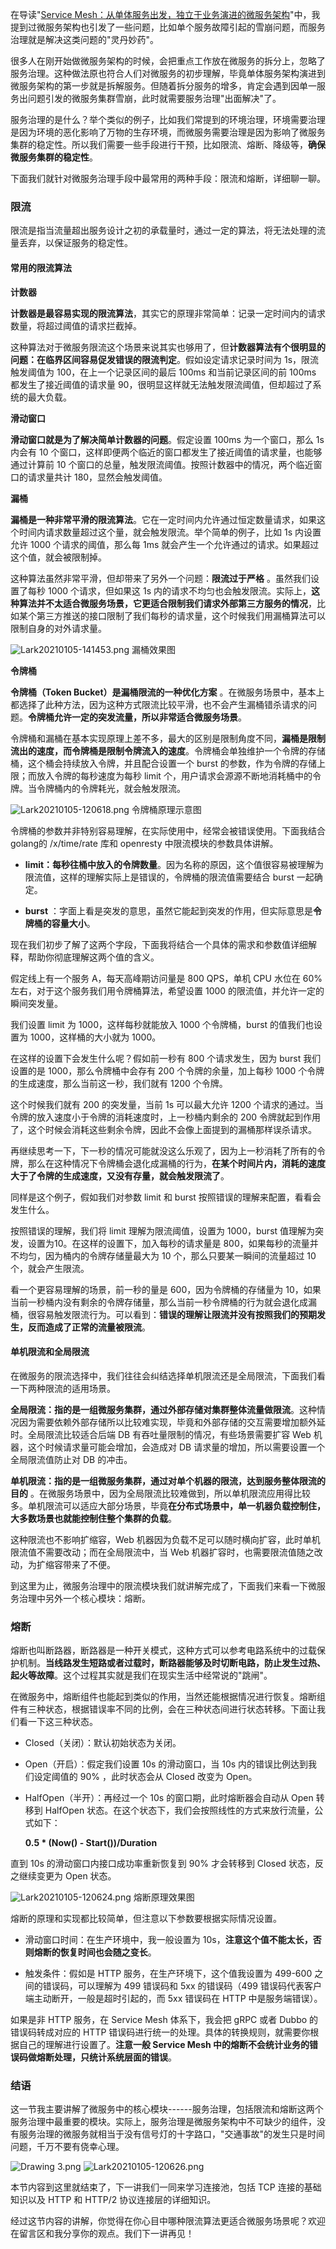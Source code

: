 在导读"[Service Mesh：从单体服务出发，独立于业务演进的微服务架构](https://kaiwu.lagou.com/course/courseInfo.htm?courseId=586#/detail/pc?id=5993)"中，我提到过微服务架构也引发了一些问题，比如单个服务故障引起的雪崩问题，而服务治理就是解决这类问题的"灵丹妙药"。

很多人在刚开始做微服务架构的时候，会把重点工作放在微服务的拆分上，忽略了服务治理。这种做法原也符合人们对微服务的初步理解，毕竟单体服务架构演进到微服务架构的第一步就是拆解服务。但随着拆分服务的增多，肯定会遇到因单一服务出问题引发的微服务集群雪崩，此时就需要服务治理"出面解决"了。

服务治理的是什么？举个类似的例子，比如我们常提到的环境治理，环境需要治理是因为环境的恶化影响了万物的生存环境，而微服务需要治理是因为影响了微服务集群的稳定性。所以我们需要一些手段进行干预，比如限流、熔断、降级等，**确保微服务集群的稳定性**。

下面我们就针对微服务治理手段中最常用的两种手段：限流和熔断，详细聊一聊。

### 限流

限流是指当流量超出服务设计之初的承载量时，通过一定的算法，将无法处理的流量丢弃，以保证服务的稳定性。

#### 常用的限流算法

**计数器**

**计数器是最容易实现的限流算法**，其实它的原理非常简单：记录一定时间内的请求数量，将超过阈值的请求拦截掉。

这种算法对于微服务限流这个场景来说其实也够用了，但**计数器算法有个很明显的问题：在临界区间容易促发错误的限流判定**。假如设定请求记录时间为 1s，限流触发阈值为 100，在上一个记录区间的最后 100ms 和当前记录区间的前 100ms 都发生了接近阈值的请求量 90，很明显这样就无法触发限流阈值，但却超过了系统的最大负载。

**滑动窗口**

**滑动窗口就是为了解决简单计数器的问题**。假定设置 100ms 为一个窗口，那么 1s 内会有 10 个窗口，这样即便两个临近的窗口都发生了接近阈值的请求量，也能够通过计算前 10 个窗口的总量，触发限流阈值。按照计数器中的情况，两个临近窗口的请求量共计 180，显然会触发阈值。

**漏桶**

**漏桶是一种非常平滑的限流算法**。它在一定时间内允许通过恒定数量请求，如果这个时间内请求数量超过这个量，就会触发限流。举个简单的例子，比如 1s 内设置允许 1000 个请求的阈值，那么每 1ms 就会产生一个允许通过的请求。如果超过这个值，就会被限制掉。

这种算法虽然非常平滑，但却带来了另外一个问题：**限流过于严格** 。虽然我们设置了每秒 1000 个请求，但如果这 1s 内的请求不均匀也会触发限流。实际上，**这种算法并不太适合微服务场景，它更适合限制我们请求外部第三方服务的情况**，比如某个第三方推送的接口限制了我们每秒的请求量，这个时候我们用漏桶算法可以限制自身的对外请求量。

<Image alt="Lark20210105-141453.png" src="https://s0.lgstatic.com/i/image2/M01/04/9B/Cip5yF_0A_WAZQgVAAAtmIjDVxI778.png"/>  
漏桶效果图

**令牌桶**

**令牌桶（Token Bucket）是漏桶限流的一种优化方案** 。在微服务场景中，基本上都选择了此种方法，因为这种方式限流比较平滑，也不会产生漏桶错杀请求的问题。**令牌桶允许一定的突发流量，所以非常适合微服务场景**。

令牌桶和漏桶在基本实现原理上差不多，最大的区别是限制角度不同，**漏桶是限制流出的速度，而令牌桶是限制令牌流入的速度**。令牌桶会单独维护一个令牌的存储桶，这个桶会持续放入令牌，并且配合设置一个 burst 的参数，作为令牌的存储上限；而放入令牌的每秒速度为每秒 limit 个，用户请求会源源不断地消耗桶中的令牌。当令牌桶内的令牌耗光，就会触发限流。

<Image alt="Lark20210105-120618.png" src="https://s0.lgstatic.com/i/image/M00/8C/C2/CgqCHl_z5qSAT55BAABz-SY91_c773.png"/>  
令牌桶原理示意图

令牌桶的参数并非特别容易理解，在实际使用中，经常会被错误使用。下面我结合 golang的 /x/time/rate 库和 openresty 中限流模块的参数具体讲解。

* **limit：每秒往桶中放入的令牌数量**。因为名称的原因，这个值很容易被理解为限流值，这样的理解实际上是错误的，令牌桶的限流值需要结合 burst 一起确定。

* **burst** ：字面上看是突发的意思，虽然它能起到突发的作用，但实际意思是**令牌桶的容量大小**。

现在我们初步了解了这两个字段，下面我将结合一个具体的需求和参数值详细解释，帮助你彻底理解这两个值的含义。

假定线上有一个服务 A，每天高峰期访问量是 800 QPS，单机 CPU 水位在 60% 左右，对于这个服务我们用令牌桶算法，希望设置 1000 的限流值，并允许一定的瞬间突发量。

我们设置 limit 为 1000，这样每秒就能放入 1000 个令牌桶，burst 的值我们也设置为 1000，这样桶的大小就为 1000。

在这样的设置下会发生什么呢？假如前一秒有 800 个请求发生，因为 burst 我们设置的是 1000，那么令牌桶中会存有 200 个令牌的余量，加上每秒 1000 个令牌的生成速度，那么当前这一秒，我们就有 1200 个令牌。

这个时候我们就有 200 的突发量，当前 1s 可以最大允许 1200 个请求的通过。当令牌的放入速度小于令牌的消耗速度时，上一秒桶内剩余的 200 令牌就起到作用了，这个时候会消耗这些剩余令牌，因此不会像上面提到的漏桶那样误杀请求。

再继续思考一下，下一秒的情况可能就没这么乐观了，因为上一秒消耗了所有的令牌，那么在这种情况下令牌桶会退化成漏桶的行为，**在某个时间片内，消耗的速度大于了令牌的生成速度，又没有存量，就会触发限流了**。

同样是这个例子，假如我们对参数 limit 和 burst 按照错误的理解来配置，看看会发生什么。

按照错误的理解，我们将 limit 理解为限流阈值，设置为 1000，burst 值理解为突发，设置为10。在这样的设置下，加入每秒的请求量是 800，如果每秒的流量并不均匀，因为桶内的令牌存储量最大为 10 个，那么只要某一瞬间的流量超过 10 个，就会产生限流。

看一个更容易理解的场景，前一秒的量是 600，因为令牌桶的存储量为 10，如果当前一秒桶内没有剩余的令牌存储量，那么当前一秒令牌桶的行为就会退化成漏桶，很容易触发限流行为。可以看到：**错误的理解让限流并没有按照我们的预期发生，反而造成了正常的流量被限流**。

#### 单机限流和全局限流

在微服务的限流选择中，我们往往会纠结选择单机限流还是全局限流，下面我们看一下两种限流的适用场景。

**全局限流：指的是一组微服务集群，通过外部存储对集群整体流量做限流**。这种情况因为需要依赖外部存储所以比较难实现，毕竟和外部存储的交互需要增加额外延时。全局限流比较适合后端 DB 有吞吐量限制的情况，有些场景需要扩容 Web 机器，这个时候请求量可能会增加，会造成对 DB 请求量的增加，所以需要设置一个全局限流值防止对 DB 的冲击。

**单机限流：指的是一组微服务集群，通过对单个机器的限流，达到服务整体限流的目的** 。在微服务场景中，因为全局限流比较难做到，所以单机限流应用得比较多。单机限流可以适应大部分场景，毕竟**在分布式场景中，单一机器负载控制住，大多数场景也就能控制住整个集群的负载**。

这种限流也不影响扩缩容，Web 机器因为负载不足可以随时横向扩容，此时单机限流值不需要改动；而在全局限流中，当 Web 机器扩容时，也需要限流值随之改动，为扩缩容带来了不便。

到这里为止，微服务治理中的限流模块我们就讲解完成了，下面我们来看一下微服务治理中另外一个核心模块：熔断。

### 熔断

熔断也叫断路器，断路器是一种开关模式，这种方式可以参考电路系统中的过载保护机制。**当线路发生短路或者过载时，断路器能够及时切断电路，防止发生过热、起火等故障**。这个过程其实就是我们在现实生活中经常说的"跳闸"。

在微服务中，熔断组件也能起到类似的作用，当然还能根据情况进行恢复。熔断组件有三种状态，根据错误率不同的比例，会在三种状态间进行状态转移。下面让我们看一下这三种状态。

* Closed（关闭）：默认初始状态为关闭。

* Open（开启）：假定我们设置 10s 的滑动窗口，当 10s 内的错误比例达到我们设定阈值的 90% ，此时状态会从 Closed 改变为 Open。

* HalfOpen（半开）：再经过一个 10s 的窗口期，此时熔断器会自动从 Open 转移到 HalfOpen 状态。在这个状态下，我们会按照线性的方式来放行流量，公式如下：

  **0.5 \* (Now() - Start())/Duration**

直到 10s 的滑动窗口内接口成功率重新恢复到 90% 才会转移到 Closed 状态，反之继续变更为 Open 状态。

<Image alt="Lark20210105-120624.png" src="https://s0.lgstatic.com/i/image/M00/8C/C2/CgqCHl_z5rSAaZDdAACuiABilNk301.png"/>  
熔断原理效果图

熔断的原理和实现都比较简单，但注意以下参数要根据实际情况设置。

* 滑动窗口时间：在生产环境中，我一般设置为 10s，**注意这个值不能太长，否则熔断的恢复时间也会随之变长**。

* 触发条件：假如是 HTTP 服务，在生产环境下，这个值我设置为 499-600 之间的错误码，可以理解为 499 错误码和 5xx 的错误码（499 错误码代表客户端主动断开，一般是超时引起的，而 5xx 错误码在 HTTP 中是服务端错误）。

如果是非 HTTP 服务，在 Service Mesh 体系下，我会把 gRPC 或者 Dubbo 的错误码转成对应的 HTTP 错误码进行统一的处理。具体的转换规则，就需要你根据自己的理解进行设置了。**注意一般 Service Mesh 中的熔断不会统计业务的错误码做熔断处理，只统计系统层面的错误**。

### 结语

这一节我主要讲解了微服务中的核心模块------服务治理，包括限流和熔断这两个服务治理中最重要的模块。实际上，服务治理是微服务架构中不可缺少的组件，没有服务治理的微服务就相当于没有信号灯的十字路口，"交通事故"的发生只是时间问题，千万不要有侥幸心理。

<Image alt="Drawing 3.png" src="https://s0.lgstatic.com/i/image/M00/8C/C2/CgqCHl_z5sKAAQ-6AAGFBeHo7q8634.png"/>

<Image alt="Lark20210105-120626.png" src="https://s0.lgstatic.com/i/image/M00/8C/B7/Ciqc1F_z5tmAU6aIAAFSXKvkjl0518.png"/>

本节内容到这里就结束了，下一讲我们一同来学习连接池，包括 TCP 连接的基础知识以及 HTTP 和 HTTP/2 协议连接层的详细知识。

经过这节内容的讲解，你觉得在你心目中哪种限流算法更适合微服务场景呢？欢迎在留言区和我分享你的观点。我们下一讲再见！
